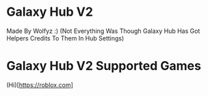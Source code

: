 # Galaxy Hub V2

Made By Wolfyz :) (Not Everything Was Though Galaxy Hub Has Got Helpers Credits To Them In Hub Settings)

# Galaxy Hub V2 Supported Games

(Hi)[https://roblox.com]
